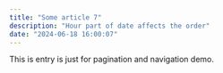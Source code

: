 ```yaml
---
title: "Some article 7"
description: "Hour part of date affects the order"
date: "2024-06-18 16:00:07"
---
```


This is entry is just for pagination and navigation demo.
